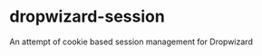 dropwizard-session
==================

An attempt of cookie based session management for Dropwizard
